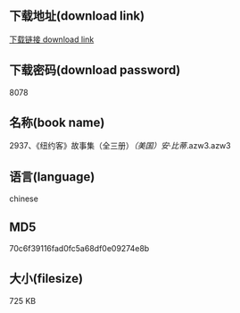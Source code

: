 ## 下载地址(download link)
[下载链接 download link](https://voluble-croquembouche-d321dc.netlify.app/?s=2937%E3%80%81%E3%80%8A%E7%BA%BD%E7%BA%A6%E5%AE%A2%E3%80%8B%E6%95%85%E4%BA%8B%E9%9B%86%EF%BC%88%E5%85%A8%E4%B8%89%E5%86%8C%EF%BC%89_%EF%BC%88%E7%BE%8E%E5%9B%BD%EF%BC%89%E5%AE%89%C2%B7%E6%AF%94%E8%92%82_.azw3)

## 下载密码(download password)
8078

## 名称(book name)
2937、《纽约客》故事集（全三册）_（美国）安·比蒂_.azw3.azw3

## 语言(language)
chinese

## MD5
70c6f39116fad0fc5a68df0e09274e8b

## 大小(filesize)
725 KB
